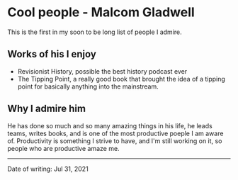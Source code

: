 # Cool people - Malcom Gladwell
This is the first in my soon to be long list of people I admire.

## Works of his I enjoy
- Revisionist History, possible the best history podcast ever
- The Tipping Point, a really good book that brought the idea of a tipping point for basically anything into the mainstream.

## Why I admire him
He has done so much and so many amazing things in his life, he leads teams, writes books, and is one of the most productive poeple I am aware of. Productivity is something I strive to have, and I'm still working on it, so people who are productive amaze me.



---
Date of writing: Jul 31, 2021